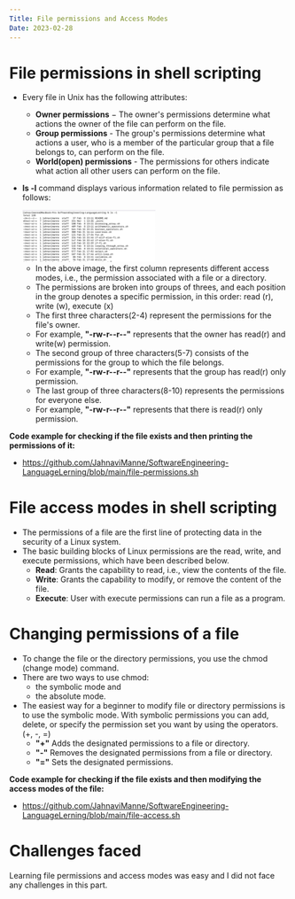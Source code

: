 ```yaml
---
Title: File permissions and Access Modes
Date: 2023-02-28
---
```


<h1>File permissions in shell scripting</h1>

- Every file in Unix has the following attributes:
    - **Owner permissions** − The owner's permissions determine what actions the owner of the file can perform on the file.
    - **Group permissions** - The group's permissions determine what actions a user, who is a member of the particular group that a file belongs to, can perform on the file.
    - **World(open) permissions** - The permissions for others indicate what action all other users can perform on the file.

- **ls -l** command displays various information related to file permission as follows:

    <img src="https://github.com/JahnaviManne/SoftwareEngineering-LanguageLerning/blob/main/file-permissions.jpeg" width="50%" height="50%">
    
    - In the above image, the first column represents different access modes, i.e., the permission associated with a file or a directory.
    - The permissions are broken into groups of threes, and each position in the group denotes a specific permission, in this order: read (r), write (w), execute (x) 
    - The first three characters(2-4) represent the permissions for the file's owner. 
    - For example, **"-rw-r--r--"** represents that the owner has read(r) and write(w) permission.
    - The second group of three characters(5-7) consists of the permissions for the group to which the file belongs. 
    - For example, **"-rw-r--r--"** represents that the group has read(r) only permission.
    - The last group of three characters(8-10) represents the permissions for everyone else. 
    - For example, **"-rw-r--r--"** represents that there is read(r) only permission.

**Code example for checking if the file exists and then printing the permissions of it:** 
- https://github.com/JahnaviManne/SoftwareEngineering-LanguageLerning/blob/main/file-permissions.sh

<h1>File access modes in shell scripting</h1>

- The permissions of a file are the first line of protecting data in the security of a Linux system. 
- The basic building blocks of Linux permissions are the read, write, and execute permissions, which have been described below.
    - **Read**: Grants the capability to read, i.e., view the contents of the file.
    - **Write**: Grants the capability to modify, or remove the content of the file.
    - **Execute**: User with execute permissions can run a file as a program.

<h1>Changing permissions of a file</h1>

- To change the file or the directory permissions, you use the chmod (change mode) command.
- There are two ways to use chmod:
    - the symbolic mode and 
    - the absolute mode.
- The easiest way for a beginner to modify file or directory permissions is to use the symbolic mode. With symbolic permissions you can add, delete, or specify the permission set you want by using the operators. (+, -, =)
    - **"+"** Adds the designated permissions to a file or directory.
    - **"-"** Removes the designated permissions from a file or directory.
    - **"="** Sets the designated permissions.

**Code example for checking if the file exists and then modifying the access modes of the file:** 
- https://github.com/JahnaviManne/SoftwareEngineering-LanguageLerning/blob/main/file-access.sh

<h1>Challenges faced</h1>

Learning file permissions and access modes was easy and I did not face any challenges in this part.

